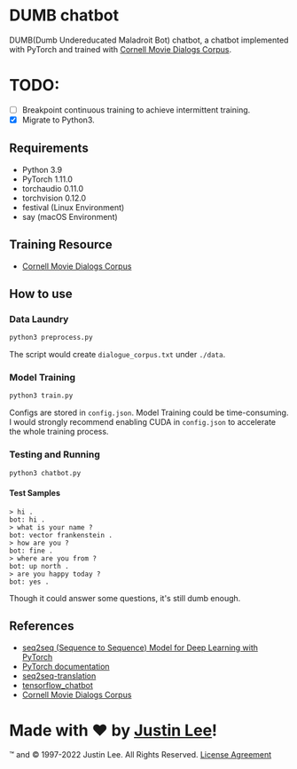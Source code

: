 # DUMB chatbot

DUMB(Dumb Undereducated Maladroit Bot) chatbot, a chatbot implemented with PyTorch and trained
with [Cornell Movie Dialogs Corpus](https://www.cs.cornell.edu/~cristian/Cornell_Movie-Dialogs_Corpus.html).

# TODO:

- [ ] Breakpoint continuous training to achieve intermittent training.
- [x] Migrate to Python3.

## Requirements

- Python 3.9
- PyTorch 1.11.0
- torchaudio 0.11.0
- torchvision 0.12.0
- festival (Linux Environment)
- say (macOS Environment)

## Training Resource

- [Cornell Movie Dialogs Corpus](https://www.cs.cornell.edu/~cristian/Cornell_Movie-Dialogs_Corpus.html)

## How to use

### Data Laundry

``` bash
python3 preprocess.py
```

The script would create `dialogue_corpus.txt` under `./data`.

### Model Training

``` bash
python3 train.py
```

Configs are stored in `config.json`.
Model Training could be time-consuming. I would strongly recommend enabling CUDA in `config.json` to accelerate the
whole training process.

### Testing and Running

``` bash
python3 chatbot.py
```

#### Test Samples

``` text
> hi .
bot: hi .
> what is your name ?
bot: vector frankenstein .
> how are you ?
bot: fine .
> where are you from ?
bot: up north .
> are you happy today ?
bot: yes .
```

Though it could answer some questions, it's still dumb enough.

## References

- [seq2seq (Sequence to Sequence) Model for Deep Learning with PyTorch](https://www.guru99.com/seq2seq-model.html)
- [PyTorch documentation](http://pytorch.org/docs/0.1.12/)
- [seq2seq-translation](https://github.com/spro/practical-pytorch/tree/master/seq2seq-translation)
- [tensorflow_chatbot](https://github.com/llSourcell/tensorflow_chatbot)
- [Cornell Movie Dialogs Corpus](https://github.com/suriyadeepan/datasets/tree/master/seq2seq/cornell_movie_corpus)

# Made with ❤ by [Justin Lee](https://github.com/realJustinLee)!

™ and © 1997-2022 Justin Lee. All Rights Reserved. [License Agreement](./LICENSE)
